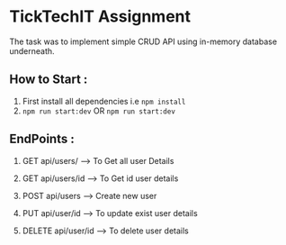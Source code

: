 # TickTechIT Assignment 


The task was to implement simple CRUD API using in-memory database underneath.




## How to Start : 
1. First install all dependencies  i.e `npm install`
2. `npm run start:dev`  OR
   `npm run start:dev`
   
## EndPoints : 

1. GET     api/users/   --> To Get all user Details 

2. GET     api/users/id --> To Get id user details

3. POST    api/users    --> Create new user 

4. PUT     api/user/id  --> To update exist user details

5. DELETE  api/user/id  --> To delete user details

